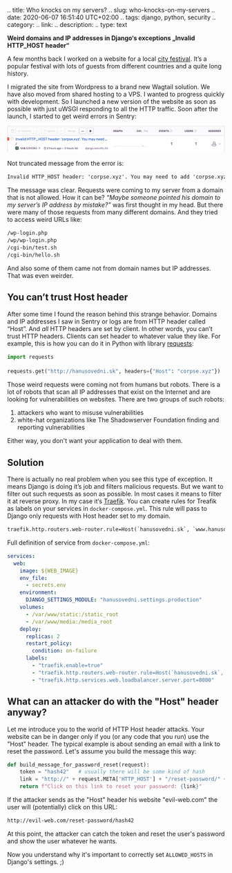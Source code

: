 .. title: Who knocks on my servers?
.. slug: who-knocks-on-my-servers
.. date: 2020-06-07 16:51:40 UTC+02:00
.. tags: django, python, security
.. category: 
.. link: 
.. description: 
.. type: text

**Weird domains and IP addresses in Django‘s exceptions „Invalid HTTP_HOST header“**

A few months back I worked on a website for a local [city festival](https://hanusovedni.sk/en/).
It’s a popular festival with lots of guests from different countries and a quite long history.


<!-- TEASER_END -->

I migrated the site from Wordpress to a brand new Wagtail solution.
We have also moved from shared hosting to a VPS.
I wanted to progress quickly with development.
So I launched a new version of the website as soon as possible with just uWSGI responding to all the HTTP traffic. 
Soon after the launch, I started to get weird errors in Sentry:

![Screenshot of error in Sentry](/images/sentry-error-invalid-http-host.png)

Not truncated message from the error is:

```html
Invalid HTTP_HOST header: 'corpse.xyz'. You may need to add 'corpse.xyz' to ALLOWED_HOSTS.
```

The message was clear.
Requests were coming to my server from a domain that is not allowed.
How it can be?
_“Maybe someone pointed his domain to my server’s IP address by mistake?”_ was first thought in my head.
But there were many of those requests from many different domains.
And they tried to access weird URLs like:

```html
/wp-login.php
/wp/wp-login.php
/cgi-bin/test.sh
/cgi-bin/hello.sh
```

And also some of them came not from domain names but IP addresses.
That was even weirder.

## You can’t trust Host header
After some time I found the reason behind this strange behavior.
Domains and IP addresses I saw in Sentry or logs are from HTTP header called “Host”.
And _all_ HTTP headers are set by client.
In other words, you can’t trust HTTP headers.
Clients can set header to whatever value they like.
For example, this is how you can do it in Python with library [requests](https://requests.readthedocs.io):

```python
import requests

requests.get("http://hanusovedni.sk", headers={"Host": "corpse.xyz"})
```

Those weird requests were coming not from humans but robots.
There is a lot of robots that scan all IP addresses that exist on the Internet
and are looking for vulnerabilities on websites. There are two groups of such robots:

1. attackers who want to misuse vulnerabilities
2. white-hat organizations like The Shadowserver Foundation finding and reporting vulnerabilities

Either way, you don't want your application to deal with them.

## Solution
There is actually no real problem when you see this type of exception.
It means Django is doing it’s job and filters malicious requests.
But we want to filter out such requests as soon as possible.
In most cases it means to filter it at reverse proxy.
In my case it‘s [Traefik](https://traefik.io).
You can create rules for Treafik as labels on your services in `docker-compose.yml`. 
This rule will pass to Django only requests with Host header set to my domain.

```html
traefik.http.routers.web-router.rule=Host(`hanusovedni.sk`, `www.hanusovedni.sk`)
```

Full definition of service from `docker-compose.yml`:

```yaml
services:
  web:
    image: ${WEB_IMAGE}
    env_file:
      - secrets.env
    environment:
      DJANGO_SETTINGS_MODULE: "hanusovedni.settings.production"
    volumes:
      - /var/www/static:/static_root
      - /var/www/media:/media_root
    deploy:
      replicas: 2
      restart_policy:
        condition: on-failure
      labels:
        - "traefik.enable=true"
        - "traefik.http.routers.web-router.rule=Host(`hanusovedni.sk`, `www.hanusovedni.sk`)"
        - "traefik.http.services.web.loadbalancer.server.port=8000"
```

## What can an attacker do with the "Host" header anyway?
Let me introduce you to the world of HTTP Host header attacks.
Your website can be in danger only if you (or any code that you run) use the "Host" header.
The typical example is about sending an email with a link to reset the password.
Let's assume you build the message this way:

```python
def build_message_for_password_reset(request):
    token = "hash42"   # usually there will be some kind of hash
    link = "http://" + request.META['HTTP_HOST'] + "/reset-password/" + token
    return f"Click on this link to reset your password: {link}"
```

If the attacker sends as the "Host" header his website "evil-web.com" the user will (potentially) click on this URL:

```html
http://evil-web.com/reset-password/hash42
```

At this point, the attacker can catch the token and reset the user's password and show the user whatever he wants.

Now you understand why it's important to correctly set `ALLOWED_HOSTS` in Django's settings. ;)

